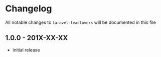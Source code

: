 # Changelog

All notable changes to `laravel-leadlovers` will be documented in this file

## 1.0.0 - 201X-XX-XX

- initial release
